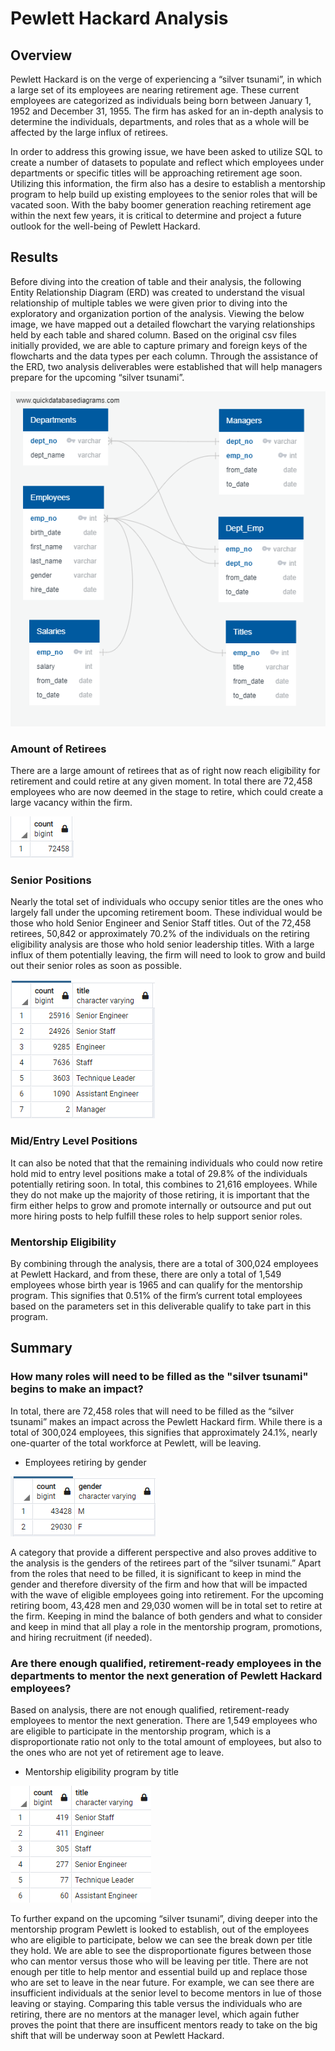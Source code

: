 # Pewlett Hackard Analysis

## Overview
Pewlett Hackard is on the verge of experiencing a “silver tsunami”, in which a large set of its employees are nearing retirement age. These current employees are categorized as individuals being born between January 1, 1952 and December 31, 1955. The firm has asked for an in-depth analysis to determine the individuals, departments, and roles that as a whole will be affected by the large influx of retirees.

In order to address this growing issue, we have been asked to utilize SQL to create a number of datasets to populate and reflect which employees under departments or specific titles will be approaching retirement age soon. Utilizing this information, the firm also has a desire to establish a mentorship program to help build up existing employees to the senior roles that will be vacated soon. With the baby boomer generation reaching retirement age within the next few years, it is critical to determine and project a future outlook for the well-being of Pewlett Hackard. 

## Results
Before diving into the creation of table and their analysis, the following Entity Relationship Diagram (ERD) was created to understand the visual relationship of multiple tables we were given prior to diving into the exploratory and organization portion of the analysis.
Viewing the below image, we have mapped out a detailed flowchart the varying relationships held by each table and shared column. Based on the original csv files initially provided, we are able to capture primary and foreign keys of the flowcharts and the data types per each column. Through the assistance of the ERD, two analysis deliverables were established that will help managers prepare for the upcoming “silver tsunami”. 

![ERD](Resources/Employee_DB.png)

### Amount of Retirees
There are a large amount of retirees that as of right now reach eligibility for retirement and could retire at any given moment. In total there are 72,458 employees who are now deemed in the stage to retire, which could create a large vacancy within the firm. 

![total retirees](Resources/number_of_total_retiring.png)

### Senior Positions
Nearly the total set of individuals who occupy senior titles are the ones who largely fall under the upcoming retirement boom. These individual would be those who hold Senior Engineer and Senior Staff titles. Out of the 72,458 retirees, 50,842 or approximately 70.2% of the individuals on the retiring eligibility analysis are those who hold senior leadership titles. With a large influx of them potentially leaving, the firm will need to look to grow and build out their senior roles as soon as possible.

![retiring titles](Resources/count_of_retiring_titles.png)

### Mid/Entry Level Positions
It can also be noted that that the remaining individuals who could now retire hold mid to entry level positions make a total of 29.8% of the individuals potentially retiring soon. In total, this combines to 21,616 employees. While they do not make up the majority of those retiring, it is important that the firm either helps to grow and promote internally or outsource and put out more hiring posts to help fulfill these roles to help support senior roles.  

### Mentorship Eligibility 
By combining through the analysis, there are a total of 300,024 employees at Pewlett Hackard, and from these, there are only a total of 1,549 employees whose birth year is 1965 and can qualify for the mentorship program. This signifies that 0.51% of the firm’s current total employees based on the parameters set in this deliverable qualify to take part in this program. 


## Summary
### How many roles will need to be filled as the "silver tsunami" begins to make an impact?
In total, there are 72,458 roles that will need to be filled as the “silver tsunami” makes an impact across the Pewlett Hackard firm. While there is a total of 300,024 employees, this signifies that approximately 24.1%, nearly one-quarter of the total workforce at Pewlett, will be leaving. 

- Employees retiring by gender

![retiree genders](Resources/retirees_gender.png)

A category that provide a different perspective and also proves additive to the analysis is the genders of the retirees part of the “silver tsunami.” Apart from the roles that need to be filled, it is significant to keep in mind the gender and therefore diversity of the firm and how that will be impacted with the wave of eligible employees going into retirement. For the upcoming retiring boom, 43,428 men and 29,030 women will be in total set to retire at the firm. Keeping in mind the balance of both genders and what to consider and keep in mind that all play a role in the mentorship program, promotions, and hiring recruitment (if needed). 

### Are there enough qualified, retirement-ready employees in the departments to mentor the next generation of Pewlett Hackard employees?
Based on analysis, there are not enough qualified, retirement-ready employees to mentor the next generation. There are 1,549 employees who are eligible to participate in the mentorship program, which is a disproportionate ratio not only to the total amount of employees, but also to the ones who are not yet of retirement age to leave. 

-	Mentorship eligibility program by title

![mentor count](Resources/count_of_mentors_by__title.png)

To further expand on the upcoming “silver tsunami”, diving deeper into the mentorship program Pewlett is looked to establish, out of the employees who are eligible to participate, below we can see the break down per title they hold. We are able to see the disproportionate figures between those who can mentor versus those who will be leaving per title. There are not enough per title to help mentor and essential build up and replace those who are set to leave in the near future. For example, we can see there are insufficient individuals at the senior level to become mentors in lue of those leaving or staying. Comparing this table versus the individuals who are retiring, there are no mentors at the manager level, which again futher proves the point that there are insufficent mentors ready to take on the big shift that will be underway soon at Pewlett Hackard. 
